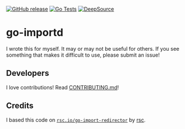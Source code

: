 <!-- markdownlint-disable MD041 -->

[![GitHub release](https://img.shields.io/github/release/docwhat/go-importd.svg)](https://github.com/docwhat/go-importd/releases)
[![Go Tests](https://github.com/docwhat/go-importd/actions/workflows/gotestsum.yaml/badge.svg)](https://github.com/docwhat/go-importd/actions/workflows/gotestsum.yaml)
[![DeepSource](https://app.deepsource.com/gh/docwhat/go-importd.svg/?label=active+issues&show_trend=true&token=32iTWClFba_PA-mYSlUNS9GP)](https://app.deepsource.com/gh/docwhat/go-importd/)

# go-importd

I wrote this for myself. It may or may not be useful for others. If
you see something that makes it difficult to use, please submit an
issue!

## Developers

I love contributions! Read [CONTRIBUTING.md](CONTRIBUTING.md)!

## Credits

I based this code on
[`rsc.io/go-import-redirector`](http://rsc.io/go-import-redirector)
by [rsc](https://github.com/rsc.io).
